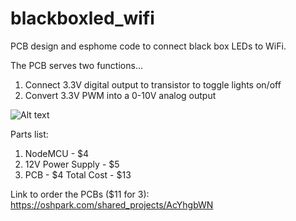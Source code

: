 # blackboxled_wifi
PCB design and esphome code to connect black box LEDs to WiFi.

The PCB serves two functions...
1) Connect 3.3V digital output to transistor to toggle lights on/off
2) Convert 3.3V PWM into a 0-10V analog output

![Alt text](blackboxled_wifi/PCB_populated.jpg?raw=true "Title")

Parts list:
1) NodeMCU - $4
2) 12V Power Supply - $5
3) PCB - $4
Total Cost - $13

Link to order the PCBs ($11 for 3):
https://oshpark.com/shared_projects/AcYhgbWN
